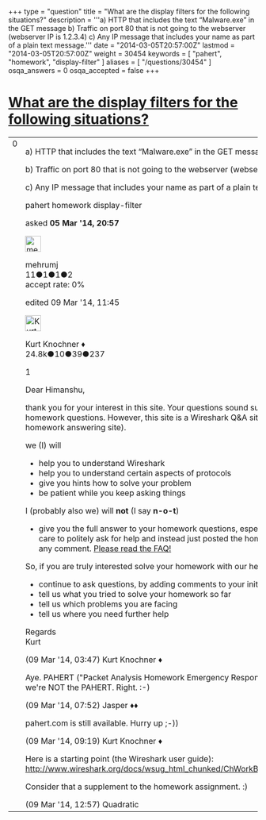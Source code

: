 +++
type = "question"
title = "What are the display filters for the following situations?"
description = '''a) HTTP that includes the text “Malware.exe” in the GET message b) Traffic on port 80 that is not going to the webserver (webserver IP is 1.2.3.4) c) Any IP message that includes your name as part of a plain text message.'''
date = "2014-03-05T20:57:00Z"
lastmod = "2014-03-05T20:57:00Z"
weight = 30454
keywords = [ "pahert", "homework", "display-filter" ]
aliases = [ "/questions/30454" ]
osqa_answers = 0
osqa_accepted = false
+++

<div class="headNormal">

# [What are the display filters for the following situations?](/questions/30454/what-are-the-display-filters-for-the-following-situations)

</div>

<div id="main-body">

<div id="askform">

<table id="question-table" style="width:100%;"><colgroup><col style="width: 50%" /><col style="width: 50%" /></colgroup><tbody><tr class="odd"><td style="width: 30px; vertical-align: top"><div class="vote-buttons"><div id="post-30454-score" class="post-score" title="current number of votes">0</div><div id="favorite-count" class="favorite-count"></div></div></td><td><div id="item-right"><div class="question-body"><p>a) HTTP that includes the text “Malware.exe” in the GET message</p><p>b) Traffic on port 80 that is not going to the webserver (webserver IP is 1.2.3.4)</p><p>c) Any IP message that includes your name as part of a plain text message.</p></div><div id="question-tags" class="tags-container tags">pahert homework display-filter</div><div id="question-controls" class="post-controls"></div><div class="post-update-info-container"><div class="post-update-info post-update-info-user"><p>asked <strong>05 Mar '14, 20:57</strong></p><img src="https://secure.gravatar.com/avatar/9b14b032f0ef5cd0542279b6f5f3a050?s=32&amp;d=identicon&amp;r=g" class="gravatar" width="32" height="32" alt="mehrumj&#39;s gravatar image" /><p>mehrumj<br />
<span class="score" title="11 reputation points">11</span><span title="1 badges"><span class="badge1">●</span><span class="badgecount">1</span></span><span title="1 badges"><span class="silver">●</span><span class="badgecount">1</span></span><span title="2 badges"><span class="bronze">●</span><span class="badgecount">2</span></span><br />
<span class="accept_rate" title="Rate of the user&#39;s accepted answers">accept rate:</span> <span title="mehrumj has no accepted answers">0%</span></p></div><div class="post-update-info post-update-info-edited"><p>edited 09 Mar '14, 11:45</p><img src="https://secure.gravatar.com/avatar/23b7bf5b13bc2c98b2e8aa9869ca5d75?s=32&amp;d=identicon&amp;r=g" class="gravatar" width="32" height="32" alt="Kurt%20Knochner&#39;s gravatar image" /><p>Kurt Knochner ♦<br />
<span class="score" title="24767 reputation points"><span>24.8k</span></span><span title="10 badges"><span class="badge1">●</span><span class="badgecount">10</span></span><span title="39 badges"><span class="silver">●</span><span class="badgecount">39</span></span><span title="237 badges"><span class="bronze">●</span><span class="badgecount">237</span></span></p></div></div><div id="comments-container-30454" class="comments-container"><span id="30612"></span><div id="comment-30612" class="comment"><div id="post-30612-score" class="comment-score">1</div><div class="comment-text"><p>Dear Himanshu,</p><p>thank you for your interest in this site. Your questions sound suspicious like typical homework questions. However, this site is a Wireshark Q&amp;A site, not the EHAS (emergency homework answering site).</p><p>we (I) will</p><ul><li>help you to understand Wireshark</li><li>help you to understand certain aspects of protocols</li><li>give you hints how to solve your problem</li><li>be patient while you keep asking things</li></ul><p>I (probably also we) will <strong>not</strong> (I say <strong>n-o-t</strong>)</p><ul><li>give you the full answer to your homework questions, especially as you did not even care to politely ask for help and instead just posted the homework questions without any comment. <a href="http://ask.wireshark.org/faq/">Please read the FAQ!</a></li></ul><p>So, if you are truly interested solve your homework with our help, you are welcome to</p><ul><li>continue to ask questions, by adding comments to your initial question (see the FAQ).</li><li>tell us what you tried to solve your homework so far</li><li>tell us which problems you are facing</li><li>tell us where you need further help</li></ul><p>Regards<br />
Kurt</p></div><div id="comment-30612-info" class="comment-info"><span class="comment-age">(09 Mar '14, 03:47)</span> Kurt Knochner ♦</div></div><span id="30618"></span><div id="comment-30618" class="comment"><div id="post-30618-score" class="comment-score"></div><div class="comment-text"><p>Aye. PAHERT ("Packet Analysis Homework Emergency Response Team") out. Oh wait, we're NOT the PAHERT. Right. :-)</p></div><div id="comment-30618-info" class="comment-info"><span class="comment-age">(09 Mar '14, 07:52)</span> Jasper ♦♦</div></div><span id="30619"></span><div id="comment-30619" class="comment"><div id="post-30619-score" class="comment-score"></div><div class="comment-text"><p>pahert.com is still available. Hurry up ;-))</p></div><div id="comment-30619-info" class="comment-info"><span class="comment-age">(09 Mar '14, 09:19)</span> Kurt Knochner ♦</div></div><span id="30622"></span><div id="comment-30622" class="comment"><div id="post-30622-score" class="comment-score"></div><div class="comment-text"><p>Here is a starting point (the Wireshark user guide): <a href="http://www.wireshark.org/docs/wsug_html_chunked/ChWorkBuildDisplayFilterSection.html">http://www.wireshark.org/docs/wsug_html_chunked/ChWorkBuildDisplayFilterSection.html</a></p><p>Consider that a supplement to the homework assignment. :)</p></div><div id="comment-30622-info" class="comment-info"><span class="comment-age">(09 Mar '14, 12:57)</span> Quadratic</div></div></div><div id="comment-tools-30454" class="comment-tools"></div><div class="clear"></div><div id="comment-30454-form-container" class="comment-form-container"></div><div class="clear"></div></div></td></tr></tbody></table>

</div>

</div>

